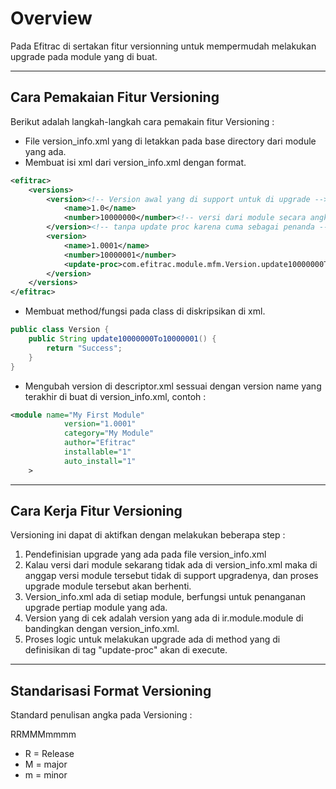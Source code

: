 # Overview
Pada Efitrac di sertakan fitur versionning untuk mempermudah melakukan upgrade pada module yang di buat. 


---
## Cara Pemakaian Fitur Versioning
Berikut adalah langkah-langkah cara pemakain fitur Versioning :

* File version_info.xml yang di letakkan pada base directory dari module yang ada.
* Membuat isi xml dari version_info.xml dengan format.

```xml
<efitrac>
    <versions>
        <version><!-- Version awal yang di support untuk di upgrade -->
            <name>1.0</name>
            <number>10000000</number><!-- versi dari module secara angka -->
        </version><!-- tanpa update proc karena cuma sebagai penanda -->
        <version>
            <name>1.0001</name>
            <number>10000001</number>
            <update-proc>com.efitrac.module.mfm.Version.update10000000To10000001</update-proc>
        </version>
    </versions>
</efitrac>
```

* Membuat method/fungsi pada class di diskripsikan di xml.

```java
public class Version {
    public String update10000000To10000001() {
        return "Success";
    }
}
```

* Mengubah version di descriptor.xml sessuai dengan version name yang terakhir di buat di version_info.xml, contoh :

```xml
<module name="My First Module"
            version="1.0001"
            category="My Module"
            author="Efitrac"
            installable="1"
            auto_install="1"
    >
```



---
## Cara Kerja Fitur Versioning
Versioning ini dapat di aktifkan dengan melakukan beberapa step :

1. Pendefinisian upgrade yang ada pada file version_info.xml
2. Kalau versi dari module sekarang tidak ada di version_info.xml maka di anggap versi module tersebut tidak di support upgradenya, dan proses upgrade module tersebut akan berhenti.
3. Version_info.xml ada di setiap module, berfungsi untuk penanganan upgrade pertiap module yang ada.
4. Version yang di cek adalah version yang ada di ir.module.module di bandingkan dengan version_info.xml.
6. Proses logic untuk melakukan upgrade ada di method yang di definisikan di tag
"update-proc" akan di execute.

---
## Standarisasi Format Versioning
 Standard penulisan angka pada Versioning :

   RRMMMmmmm

 * R = Release
 * M = major
 * m = minor

